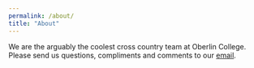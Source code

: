```yaml
---
permalink: /about/
title: "About"
---
```


We are the arguably the coolest cross country team at Oberlin College. Please send us questions, compliments and comments to our [email](ocxcsummer@gmail.com). 